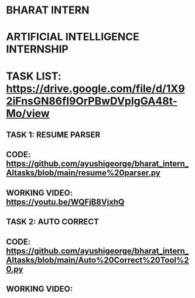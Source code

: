 # BHARAT INTERN 
# ARTIFICIAL INTELLIGENCE INTERNSHIP 
# TASK LIST: https://drive.google.com/file/d/1X92iFnsGN86fI9OrPBwDVplgGA48t-Mo/view

## TASK 1: RESUME PARSER
## CODE: https://github.com/ayushigeorge/bharat_intern_AItasks/blob/main/resume%20parser.py
## WORKING VIDEO: https://youtu.be/WQFjB8VjxhQ

## TASK 2: AUTO CORRECT
## CODE: https://github.com/ayushigeorge/bharat_intern_AItasks/blob/main/Auto%20Correct%20Tool%20.py
## WORKING VIDEO: 
